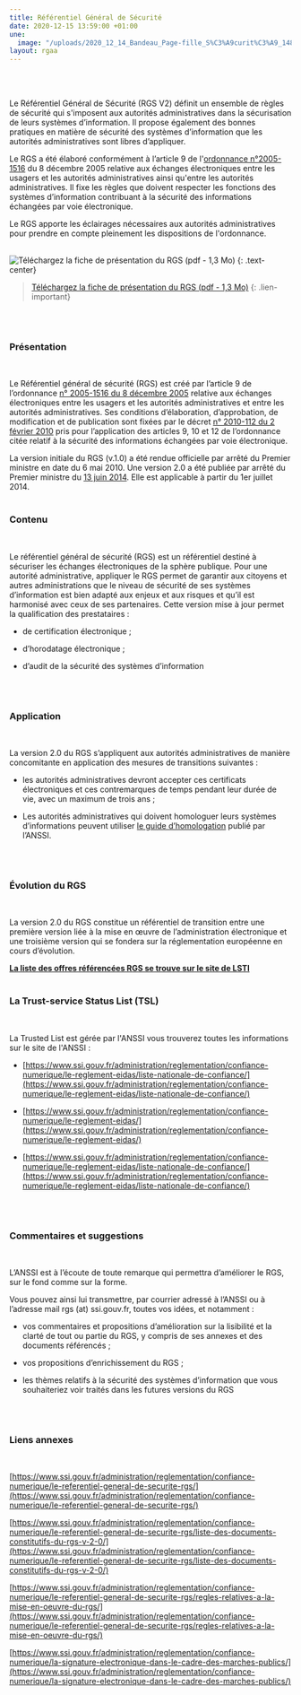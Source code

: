 ```yaml
---
title: Référentiel Général de Sécurité
date: 2020-12-15 13:59:00 +01:00
une:
  image: "/uploads/2020_12_14_Bandeau_Page-fille_S%C3%A9curit%C3%A9_1480x1000.jpg"
layout: rgaa
---
```


<br>
<br>

Le Référentiel Général de Sécurité (RGS V2) définit un ensemble de règles de sécurité qui s'imposent aux autorités administratives dans la sécurisation de leurs systèmes d’information. Il propose également des bonnes pratiques en matière de sécurité des systèmes d’information que les autorités administratives sont libres d’appliquer.

Le RGS a été élaboré conformément à l’article 9 de l'[ordonnance n°2005-1516](http://www.legifrance.gouv.fr/affichTexte.do?cidTexte=LEGITEXT000006052816&dateTexte=20110124) du 8 décembre 2005 relative aux échanges électroniques entre les usagers et les autorités administratives ainsi qu'entre les autorités administratives. Il fixe les règles que doivent respecter les fonctions des systèmes d’information contribuant à la sécurité des informations échangées par voie électronique.

Le RGS apporte les éclairages nécessaires aux autorités administratives pour prendre en compte pleinement les dispositions de l'ordonnance.
<br>
<br>

![Téléchargez la fiche de présentation du RGS (pdf - 1,3 Mo)](/uploads/fiche-RGS.jpg)
{: .text-center}

> [Téléchargez la fiche de présentation du RGS (pdf - 1,3 Mo)](/uploads/DGME_Fiche_RGS_BAT.pdf)
{: .lien-important}

<br>
<br>

### Présentation
<br>

Le Référentiel général de sécurité (RGS) est créé par l’article 9 de l’ordonnance [n° 2005-1516 du 8 décembre 2005](http://www.legifrance.gouv.fr/affichTexte.do?cidTexte=LEGITEXT000006052816&dateTexte=vig) relative aux échanges électroniques entre les usagers et les autorités administratives et entre les autorités administratives. Ses conditions d’élaboration, d’approbation, de modification et de publication sont fixées par le décret [n° 2010-112 du 2 février 2010](http://www.legifrance.gouv.fr/affichTexte.do?cidTexte=JORFTEXT000021779444&dateTexte=vig) pris pour l’application des articles 9, 10 et 12 de l’ordonnance citée relatif à la sécurité des informations échangées par voie électronique.

La version initiale du RGS (v.1.0) a été rendue officielle par arrêté du Premier ministre en date du 6 mai 2010. Une version 2.0 a été publiée par arrêté du Premier ministre du [13 juin 2014](http://www.legifrance.gouv.fr/affichTexte.do?cidTexte=JORFTEXT000029122964&dateTexte=&categorieLien=id). Elle est applicable à partir du 1er juillet 2014.
<br>
<br>

### Contenu
<br>

Le référentiel général de sécurité (RGS) est un référentiel destiné à sécuriser les échanges électroniques de la sphère publique. Pour une autorité administrative, appliquer le RGS permet de garantir aux citoyens et autres administrations que le niveau de sécurité de ses systèmes d’information est bien adapté aux enjeux et aux risques et qu’il est harmonisé avec ceux de ses partenaires. Cette version mise à jour permet la qualification des prestataires :

* de certification électronique ;

* d’horodatage électronique ;

* d’audit de la sécurité des systèmes d’information
<br>
<br>

### Application
<br>

La version 2.0 du RGS s’appliquent aux autorités administratives de manière concomitante en application des mesures de transitions suivantes :

* les autorités administratives devront accepter ces certificats électroniques et ces contremarques de temps pendant leur durée de vie, avec un maximum de trois ans ;

* Les autorités administratives qui doivent homologuer leurs systèmes d’informations peuvent utiliser [le guide d’homologation](http://www.ssi.gouv.fr/fr/guides-et-bonnes-pratiques/recommandations-et-guides/securite-du-poste-de-travail-et-des-serveurs/l-homologation-de-securite-en-neuf-etapes-simples.html) publié par l’ANSSI.
<br>
<br>

### Évolution du RGS
<br>

La version 2.0 du RGS constitue un référentiel de transition entre une première version liée à la mise en œuvre de l’administration électronique et une troisième version qui se fondera sur la réglementation européenne en cours d’évolution.

[**La liste des offres référencées RGS se trouve sur le site de LSTI**](http://www.lsti-certification.fr/)
<br>
<br>

### La Trust-service Status List (TSL)
<br>

La Trusted List est gérée par l'ANSSI vous trouverez toutes les informations sur le site de l'ANSSI :

* [https://www.ssi.gouv.fr/administration/reglementation/confiance-numerique/le-reglement-eidas/liste-nationale-de-confiance/](https://www.ssi.gouv.fr/administration/reglementation/confiance-numerique/le-reglement-eidas/liste-nationale-de-confiance/)

* [https://www.ssi.gouv.fr/administration/reglementation/confiance-numerique/le-reglement-eidas/](https://www.ssi.gouv.fr/administration/reglementation/confiance-numerique/le-reglement-eidas/)

* [https://www.ssi.gouv.fr/administration/reglementation/confiance-numerique/le-reglement-eidas/liste-nationale-de-confiance/](https://www.ssi.gouv.fr/administration/reglementation/confiance-numerique/le-reglement-eidas/liste-nationale-de-confiance/)
<br>
<br>

### Commentaires et suggestions
<br>

L’ANSSI est à l’écoute de toute remarque qui permettra d’améliorer le RGS, sur le fond comme sur la forme.

Vous pouvez ainsi lui transmettre, par courrier adressé à l’ANSSI ou à l’adresse mail rgs (at) ssi.gouv.fr, toutes vos idées, et notamment :

* vos commentaires et propositions d’amélioration sur la lisibilité et la clarté de tout ou partie du RGS, y compris de ses annexes et des documents référencés ;

* vos propositions d’enrichissement du RGS ;

* les thèmes relatifs à la sécurité des systèmes d’information que vous souhaiteriez voir traités dans les futures versions du RGS
<br>
<br>

### Liens annexes
<br>

[https://www.ssi.gouv.fr/administration/reglementation/confiance-numerique/le-referentiel-general-de-securite-rgs/](https://www.ssi.gouv.fr/administration/reglementation/confiance-numerique/le-referentiel-general-de-securite-rgs/)

[https://www.ssi.gouv.fr/administration/reglementation/confiance-numerique/le-referentiel-general-de-securite-rgs/liste-des-documents-constitutifs-du-rgs-v-2-0/](https://www.ssi.gouv.fr/administration/reglementation/confiance-numerique/le-referentiel-general-de-securite-rgs/liste-des-documents-constitutifs-du-rgs-v-2-0/)

[https://www.ssi.gouv.fr/administration/reglementation/confiance-numerique/le-referentiel-general-de-securite-rgs/regles-relatives-a-la-mise-en-oeuvre-du-rgs/](https://www.ssi.gouv.fr/administration/reglementation/confiance-numerique/le-referentiel-general-de-securite-rgs/regles-relatives-a-la-mise-en-oeuvre-du-rgs/)

[https://www.ssi.gouv.fr/administration/reglementation/confiance-numerique/la-signature-electronique-dans-le-cadre-des-marches-publics/](https://www.ssi.gouv.fr/administration/reglementation/confiance-numerique/la-signature-electronique-dans-le-cadre-des-marches-publics/)